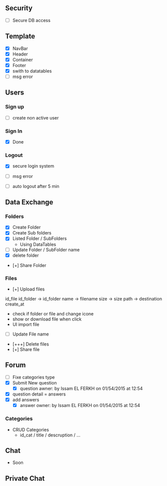 

## Security
- [ ] Secure DB access

## Template
- [x] NavBar
- [x] Header
- [x] Container
- [x] Footer
- [x] swith to datatables
- [ ] msg error

## Users
### Sign up
- [ ] create non active user

### Sign In
- [x] Done

### Logout
- [x] secure login system
- [ ] msg error
- [ ] auto logout after 5 min 


## Data Exchange
### Folders
- [x] Create Folder
- [x] Create Sub folders
- [x] Listed Folder / SubFolders
  - Using DataTables
- [ ] Update Folder / SubFolder name
- [x] delete folder
- [+] Share Folder

### Files
- [+] Upload files

id_file
id_folder -> id_folder
name -> filename
size -> size
path -> destination
create_at

- check if folder or file and change icone
- show or download file when click 
- UI import file

- [ ] Update File name
- [+++] Delete files
- [+] Share file

## Forum
- [ ] Fixe categories type
- [x] Submit New question
  - [x] question awner: by Issam EL FERKH on 01/54/2015 at 12:54
- [x] question detail = answers
- [x] add answers
  - [x] answer owner: by Issam EL FERKH on 01/54/2015 at 12:54

### Categories
- CRUD Categories
  - id_cat / title / descruption / ...

## Chat
- Soon



## Private Chat



